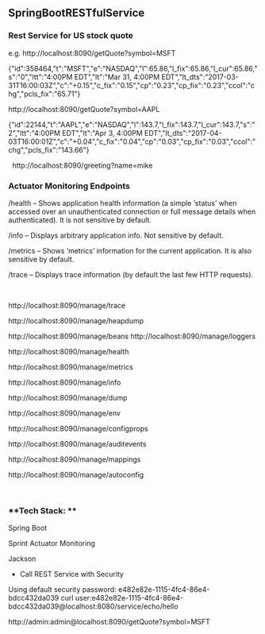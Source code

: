**SpringBootRESTfulService**
----------------------------

### **Rest Service for US stock quote**

e.g.
http://localhost:8090/getQuote?symbol=MSFT

{"id":358464,"t":"MSFT","e":"NASDAQ","l":65.86,"l_fix":65.86,"l_cur":65.86,"s":"0","ltt":"4:00PM
EDT","lt":"Mar 31, 4:00PM
EDT","lt_dts":"2017-03-31T16:00:03Z","c":"+0.15","c_fix":"0.15","cp":"0.23","cp_fix":"0.23","ccol":"chg","pcls_fix":"65.71"}

http://localhost:8090/getQuote?symbol=AAPL

{"id":22144,"t":"AAPL","e":"NASDAQ","l":143.7,"l_fix":143.7,"l_cur":143.7,"s":"2","ltt":"4:00PM
EDT","lt":"Apr 3, 4:00PM
EDT","lt_dts":"2017-04-03T16:00:01Z","c":"+0.04","c_fix":"0.04","cp":"0.03","cp_fix":"0.03","ccol":"chg","pcls_fix":"143.66"}

 
http://localhost:8090/greeting?name=mike

### **Actuator Monitoring Endpoints**

/health – Shows application health information (a simple ‘status’ when accessed
over an unauthenticated connection or full message details when authenticated).
It is not sensitive by default.

/info – Displays arbitrary application info. Not sensitive by default.

/metrics – Shows ‘metrics’ information for the current application. It is also
sensitive by default.

/trace – Displays trace information (by default the last few HTTP requests).

 

http://localhost:8090/manage/trace

http://localhost:8090/manage/heapdump

http://localhost:8090/manage/beans http://localhost:8090/manage/loggers

http://localhost:8090/manage/health

http://localhost:8090/manage/metrics

http://localhost:8090/manage/info

http://localhost:8090/manage/dump

http://localhost:8090/manage/env

http://localhost:8090/manage/configprops

http://localhost:8090/manage/auditevents

http://localhost:8090/manage/mappings

http://localhost:8090/manage/autoconfig

 

### **Tech Stack: **

Spring Boot

Sprint Actuator Monitoring

Jackson

* Call REST Service with Security

Using default security password: e482e82e-1115-4fc4-86e4-bdcc432da039
curl user:e482e82e-1115-4fc4-86e4-bdcc432da039@localhost:8080/service/echo/hello

http://admin:admin@localhost:8090/getQuote?symbol=MSFT
